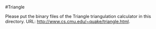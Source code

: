 #Triangle

Please put the binary files of the Triangle triangulation calculator in this directory.
URL:
http://www.cs.cmu.edu/~quake/triangle.html.